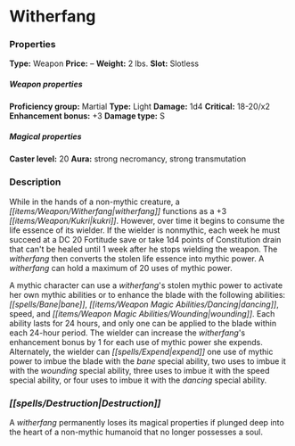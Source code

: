 ﻿---
Title: "Witherfang"
Type: "Weapon"
Price: "–"
Weight: "2 lbs."
Slot: "Slotless"
Proficiency group: "Martial"
Weapon properties Type: "Light"
Damage: "1d4"
Critical: "18-20/x2"
Enhancement bonus: "+3"
Damage type: "S"
Caster level: "20"
Aura: "strong necromancy, strong transmutation"
Description: |
  "While in the hands of a non-mythic creature, a _witherfang_ functions as a _+3 kukri_. However, over time it begins to consume the life essence of its wielder. If the wielder is nonmythic, each week he must succeed at a DC 20 Fortitude save or take 1d4 points of Constitution drain that can't be healed until 1 week after he stops wielding the weapon. The _witherfang_ then converts the stolen life essence into mythic power. A _witherfang_ can hold a maximum of 20 uses of mythic power.
  A mythic character can use a _witherfang's_ stolen mythic power to activate her own mythic abilities or to enhance the blade with the following abilities: _bane_, _dancing_, _speed_, and _wounding_. Each ability lasts for 24 hours, and only one can be applied to the blade within each 24-hour period. The wielder can increase the _witherfang's_ enhancement bonus by 1 for each use of mythic power she expends. Alternately, the wielder can expend one use of mythic power to imbue the blade with the _bane_ special ability, two uses to imbue it with the _wounding_ special ability, three uses to imbue it with the _speed_ special ability, or four uses to imbue it with the _dancing_ special ability."
Destruction: |
  "A _witherfang_ permanently loses its magical properties if plunged deep into the heart of a non-mythic humanoid that no longer possesses a soul."
Sources: "['Mythic Adventures']"
---

# Witherfang

### Properties

**Type:** Weapon **Price:** – **Weight:** 2 lbs. **Slot:** Slotless

##### Weapon properties

**Proficiency group:** Martial **Type:** Light **Damage:** 1d4 **Critical:** 18-20/x2 **Enhancement bonus:** +3 **Damage type:** S

##### Magical properties

**Caster level:** 20 **Aura:** strong necromancy, strong transmutation

### Description

While in the hands of a non-mythic creature, a _[[items/Weapon/Witherfang|witherfang]]_ functions as a +3 _[[items/Weapon/Kukri|kukri]]_. However, over time it begins to consume the life essence of its wielder. If the wielder is nonmythic, each week he must succeed at a DC 20 Fortitude save or take 1d4 points of Constitution drain that can't be healed until 1 week after he stops wielding the weapon. The _witherfang_ then converts the stolen life essence into mythic power. A _witherfang_ can hold a maximum of 20 uses of mythic power.

A mythic character can use a _witherfang_'s stolen mythic power to activate her own mythic abilities or to enhance the blade with the following abilities: _[[spells/Bane|bane]]_, _[[items/Weapon Magic Abilities/Dancing|dancing]]_, speed, and _[[items/Weapon Magic Abilities/Wounding|wounding]]_. Each ability lasts for 24 hours, and only one can be applied to the blade within each 24-hour period. The wielder can increase the _witherfang_'s enhancement bonus by 1 for each use of mythic power she expends. Alternately, the wielder can _[[spells/Expend|expend]]_ one use of mythic power to imbue the blade with the _bane_ special ability, two uses to imbue it with the _wounding_ special ability, three uses to imbue it with the speed special ability, or four uses to imbue it with the _dancing_ special ability.

### _[[spells/Destruction|Destruction]]_

A _witherfang_ permanently loses its magical properties if plunged deep into the heart of a non-mythic humanoid that no longer possesses a soul.

